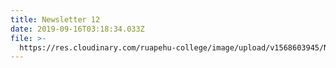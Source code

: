 ```yaml
---
title: Newsletter 12
date: 2019-09-16T03:18:34.033Z
file: >-
  https://res.cloudinary.com/ruapehu-college/image/upload/v1568603945/Newsletter_12-2019_guz4jt.pdf
---
```


